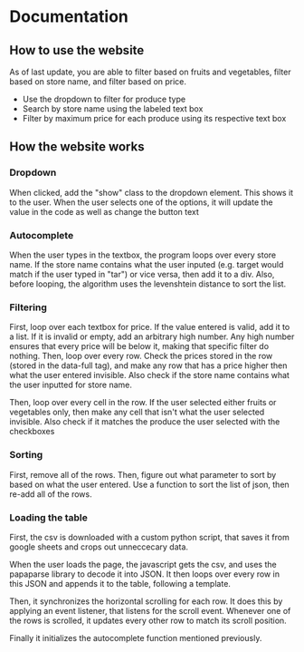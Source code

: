 # Documentation

## How to use the website
As of last update, you are able to filter based on fruits and vegetables, filter based on store name, and filter based on price.
- Use the dropdown to filter for produce type
- Search by store name using the labeled text box
- Filter by maximum price for each produce using its respective text box

## How the website works
### Dropdown
When clicked, add the "show" class to the dropdown element. This shows it to the user. When the user selects one of the options, it will update the value in the code as well as change the button text

### Autocomplete
When the user types in the textbox, the program loops over every store name. If the store name contains what the user inputed (e.g. target would match if the user typed in "tar") or vice versa, then add it to a div. Also, before looping, the algorithm uses the levenshtein distance to sort the list.

### Filtering
First, loop over each textbox for price. If the value entered is valid, add it to a list. If it is invalid or empty, add an arbitrary high number. Any high number ensures that every price will be below it, making that specific filter do nothing. Then, loop over every row. Check the prices stored in the row (stored in the data-full tag), and make any row that has a price higher then what the user entered invisible. Also check if the store name contains what the user inputted for store name.

Then, loop over every cell in the row. If the user selected either fruits or vegetables only, then make any cell that isn't what the user selected invisible. Also check if it matches the produce the user selected with the checkboxes

### Sorting
First, remove all of the rows. Then, figure out what parameter to sort by based on what the user entered. Use a function to sort the list of json, then re-add all of the rows.

### Loading the table
First, the csv is downloaded with a custom python script, that saves it from google sheets and crops out unneccecary data.

When the user loads the page, the javascript gets the csv, and uses the papaparse library to decode it into JSON. It then loops over every row in this JSON and appends it to the table, following a template.

Then, it synchronizes the horizontal scrolling for each row. It does this by applying an event listener, that listens for the scroll event. Whenever one of the rows is scrolled, it updates every other row to match its scroll position.

Finally it initializes the autocomplete function mentioned previously.